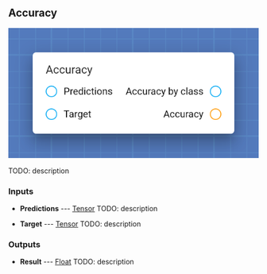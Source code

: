 ## Accuracy

![Accuracy](assets/img/cards/accuracy.png)

TODO: description


### Inputs


* **Predictions** --- [Tensor](types/Tensor.html)
  TODO: description

* **Target** --- [Tensor](types/Tensor.html)
  TODO: description





### Outputs


* **Result** --- [Float](types/Float.html)
  TODO: description





